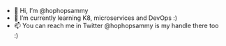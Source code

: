 - 👋 Hi, I’m @hophopsammy
- 🌱 I’m currently learning K8, microservices and DevOps :)
- 📫 You can reach me in Twitter @hophopsammy is my handle there too :) 

<!---
hophopsammy/hophopsammy is a ✨ special ✨ repository because its `README.md` (this file) appears on your GitHub profile.
You can click the Preview link to take a look at your changes.
--->

